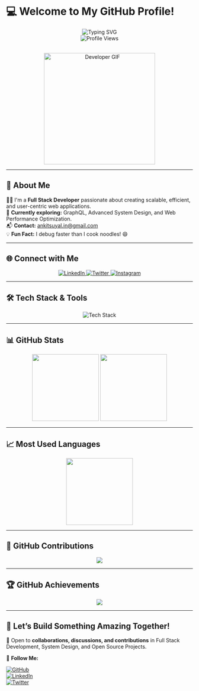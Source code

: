 # 💻 **Welcome to My GitHub Profile!**

<div align="center">
  <img src="https://readme-typing-svg.demolab.com?font=Cascadia+Code&weight=800&duration=3500&pause=1000&color=1b6fec&vCenter=true&width=600&height=40&lines=Hello+%F0%9F%91%8B%2C+I'm+Ankit+Suyal!;Full+Stack+Developer+%7C+Tech+Enthusiast;Building+Scalable+%26+Efficient+Web+Applications;Let's+Connect+%26+Innovate+Together!" alt="Typing SVG">
</div>

<div align="center">
  <img src="https://komarev.com/ghpvc/?username=anksindia&label=Profile+Views&color=1b6fec&style=flat" alt="Profile Views" />
</div>

<br>

<p align="center">
  <img src="https://media.giphy.com/media/qgQUggAC3Pfv687qPC/giphy.gif" alt="Developer GIF" width="300"/>
</p>

---

## 🚀 **About Me**

👨‍💻 I'm a **Full Stack Developer** passionate about creating scalable, efficient, and user-centric web applications.  
📖 **Currently exploring:** GraphQL, Advanced System Design, and Web Performance Optimization.  
📬 **Contact:** [ankitsuyal.in@gmail.com](mailto:ankitsuyal.in@gmail.com)  
💡 **Fun Fact:** I debug faster than I cook noodles! 😄

---

## 🌐 **Connect with Me**

<p align="center">
  <a href="https://www.linkedin.com/in/ankit-suyal-b37789344/" target="_blank">
    <img src="https://img.shields.io/badge/LinkedIn-0A66C2?style=for-the-badge&logo=linkedin&logoColor=white" alt="LinkedIn" />
  </a>
  <a href="https://x.com/AnkitSdotcom" target="_blank">
    <img src="https://img.shields.io/badge/Twitter-1DA1F2?style=for-the-badge&logo=twitter&logoColor=white" alt="Twitter" />
  </a>
  <a href="https://instagram.com/4nkitsuy4l" target="_blank">
    <img src="https://img.shields.io/badge/Instagram-E4405F?style=for-the-badge&logo=instagram&logoColor=white" alt="Instagram" />
  </a>
</p>

---

## 🛠️ **Tech Stack & Tools**

<p align="center">
  <img src="https://skillicons.dev/icons?i=js,ts,react,nextjs,redux,nodejs,express,mongodb,graphql,prisma,postgresql,html,css,tailwind,bootstrap,firebase,docker,git,github,figma,vscode,postman" alt="Tech Stack" />
</p>

---

## 📊 **GitHub Stats**

<p align="center">
  <img src="https://github-readme-stats.vercel.app/api?username=anksindia&show_icons=true&theme=dark" height="180px" />
  <img src="https://github-readme-streak-stats.herokuapp.com/?user=anksindia&theme=dark" height="180px" />
</p>

---

## 📈 **Most Used Languages**

<p align="center">
  <img src="https://github-readme-stats.vercel.app/api/top-langs/?username=anksindia&layout=compact&theme=dark" height="180px" />
</p>

---

## 🎯 **GitHub Contributions**

<p align="center">
  <img src="https://github-profile-summary-cards.vercel.app/api/cards/profile-details?username=anksindia&theme=dark" />
</p>

---

## 🏆 **GitHub Achievements**

<p align="center">
  <img src="https://github-profile-trophy.vercel.app/?username=anksindia&theme=dark&no-bg=true&no-frame=true" />
</p>

---

## 🚀 **Let’s Build Something Amazing Together!**

💬 Open to **collaborations, discussions, and contributions** in Full Stack Development, System Design, and Open Source Projects.

🔗 **Follow Me:**

[![GitHub](https://img.shields.io/badge/GitHub-181717?style=flat-square&logo=github&logoColor=white)](https://github.com/anksindia)  
[![LinkedIn](https://img.shields.io/badge/LinkedIn-0A66C2?style=flat-square&logo=linkedin&logoColor=white)](https://www.linkedin.com/in/ankit-suyal-b37789344/)  
[![Twitter](https://img.shields.io/badge/Twitter-1DA1F2?style=flat-square&logo=twitter&logoColor=white)](https://x.com/AnkitSdotcom)
